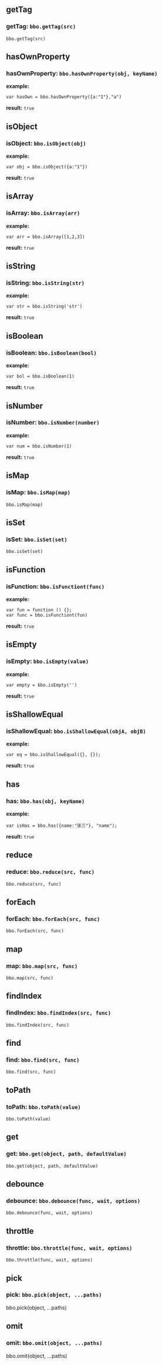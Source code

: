 ## getTag 
### getTag:  `bbo.getTag(src)`

`bbo.getTag(src) `




## hasOwnProperty 
### hasOwnProperty:  `bbo.hasOwnProperty(obj, keyName)`

**example:** 
```
var hasOwn = bbo.hasOwnProperty({a:"1"},"a") 
```  

**result:** `true`



## isObject 
### isObject:  `bbo.isObject(obj)`
**example:** 
```
var obj = bbo.isObject({a:"1"}) 
```  

**result:** `true`



## isArray 
### isArray:  `bbo.isArray(arr)`
**example:** 
```
var arr = bbo.isArray([1,2,3]) 
```  

**result:** `true`



## isString 
### isString:  `bbo.isString(str)`

**example:** 
```
var str = bbo.isString('str') 
```  

**result:** `true`



## isBoolean 
### isBoolean:  `bbo.isBoolean(bool)`

**example:** 
```
var bol = bbo.isBoolean(1) 
```  

**result:** `true`



## isNumber 
### isNumber:  `bbo.isNumber(number)`

**example:** 
```
var num = bbo.isNumber(1) 
```  

**result:** `true`



## isMap 
### isMap:  `bbo.isMap(map)`

`bbo.isMap(map)`



## isSet 
### isSet:  `bbo.isSet(set)`

`bbo.isSet(set)`



## isFunction
### isFunction:  `bbo.isFunctiont(func)`

**example:** 
```
var fun = function () {};
var func = bbo.isFunctiont(fun) 
```  

**result:** `true`



## isEmpty
### isEmpty:  `bbo.isEmpty(value)`

**example:** 
```
var empty = bbo.isEmpty('') 
```  

**result:** `true`



## isShallowEqual
### isShallowEqual:  `bbo.isShallowEqual(objA, objB)`

**example:** 
```
var eq = bbo.isShallowEqual({}, {}); 
```  

**result:** `true`




## has
### has:  `bbo.has(obj, keyName)`

**example:** 
```
var isHas = bbo.has({name:"张三"}, "name"); 
```  

**result:** `true`



## reduce
### reduce:  `bbo.reduce(src, func)`

`bbo.reduce(src, func)`



## forEach
### forEach:  `bbo.forEach(src, func)`

`bbo.forEach(src, func)`



## map
### map:  `bbo.map(src, func)`

`bbo.map(src, func)`



## findIndex
### findIndex:  `bbo.findIndex(src, func)`

`bbo.findIndex(src, func)`



## find
### find:  `bbo.find(src, func)`

`bbo.find(src, func)`



## toPath
### toPath:  `bbo.toPath(value)`

`bbo.toPath(value)`



## get
### get:  `bbo.get(object, path, defaultValue)`

`bbo.get(object, path, defaultValue)`



## debounce
### debounce:  `bbo.debounce(func, wait, options)`

`bbo.debounce(func, wait, options)`



## throttle
### throttle:  `bbo.throttle(func, wait, options)`

`bbo.throttle(func, wait, options)`



## pick
### pick:  `bbo.pick(object, ...paths)`

bbo.pick(object, ...paths)



## omit
### omit:  `bbo.omit(object, ...paths)`

bbo.omit(object, ...paths)
